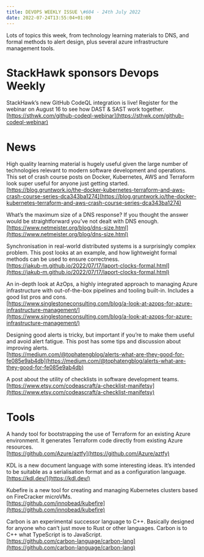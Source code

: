 ```yaml
---
title: DEVOPS WEEKLY ISSUE \#604 - 24th July 2022 
date: 2022-07-24T13:55:04+01:00
---
```


Lots of topics this week, from technology learning materials to DNS, and formal methods to alert design, plus several azure infrastructure management tools.


StackHawk sponsors Devops Weekly
============================

StackHawk’s new GitHub CodeQL integration is live! Register for the webinar on August 16 to see how DAST & SAST work together.
<br>[https://sthwk.com/github-codeql-webinar](https://sthwk.com/github-codeql-webinar)


News
====

High quality learning material is hugely useful given the large number of technologies relevant to modern software development and operations. This set of crash course posts on Docker, Kubernetes, AWS and Terraform look super useful for anyone just getting started.
<br>[https://blog.gruntwork.io/the-docker-kubernetes-terraform-and-aws-crash-course-series-dca343ba1274](https://blog.gruntwork.io/the-docker-kubernetes-terraform-and-aws-crash-course-series-dca343ba1274)


What’s the maximum size of a DNS response? If you thought the answer would be straightforward you’ve not dealt with DNS enough.
<br>[https://www.netmeister.org/blog/dns-size.html](https://www.netmeister.org/blog/dns-size.html)


Synchronisation in real-world distributed systems is a surprisingly complex problem. This post looks at an example, and how lightweight formal methods can be used to ensure correctness.
<br>[https://jakub-m.github.io/2022/07/17/laport-clocks-formal.html](https://jakub-m.github.io/2022/07/17/laport-clocks-formal.html)


An in-depth look at AzOps, a highly integrated approach to managing Azure infrastructure with out-of-the-box pipelines and tooling built-in. Includes a good list pros and cons.
<br>[https://www.singlestoneconsulting.com/blog/a-look-at-azops-for-azure-infrastructure-management/](https://www.singlestoneconsulting.com/blog/a-look-at-azops-for-azure-infrastructure-management/)


Designing good alerts is tricky, but important if you’re to make them useful and avoid alert fatigue. This post has some tips and discussion about improving alerts.
<br>[https://medium.com/@tophatengblog/alerts-what-are-they-good-for-fe085e9ab4db](https://medium.com/@tophatengblog/alerts-what-are-they-good-for-fe085e9ab4db)


A post about the utility of checklists in software development teams.
<br>[https://www.etsy.com/codeascraft/a-checklist-manifetsy](https://www.etsy.com/codeascraft/a-checklist-manifetsy)


Tools
=====

A handy tool for bootstrapping the use of Terraform for an existing Azure environment. It generates Terraform code directly from existing Azure resources.
<br>[https://github.com/Azure/aztfy](https://github.com/Azure/aztfy)


KDL is a new document language with some interesting ideas. It’s intended to be suitable as a serialisation format and as a configuration language.
<br>[https://kdl.dev/](https://kdl.dev/)


Kubefire is a new tool for creating and managing Kubernetes clusters based on FireCracker microVMs.
<br>[https://github.com/innobead/kubefire](https://github.com/innobead/kubefire)


Carbon is an experimental successor language to C++. Basically designed for anyone who can’t just move to Rust or other languages. Carbon is to C++ what TypeScript is to JavaScript.
<br>[https://github.com/carbon-language/carbon-lang](https://github.com/carbon-language/carbon-lang)




